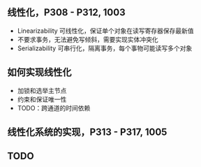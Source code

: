 ## 线性化，P308 - P312, 1003
- Linearizability 可线性化，保证单个对象在读写寄存器保存最新值
- 不要求事务，无法避免写倾斜，需要实现实体冲突化
- Serializability 可串行化，隔离事务，每个事物可能读写多个对象

## 如何实现线性化
- 加锁和选举主节点
- 约束和保证唯一性
- TODO：跨通道的时间依赖

## 线性化系统的实现，P313 - P317, 1005

## TODO
